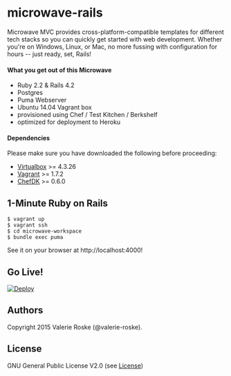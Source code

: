 # microwave-rails
Microwave MVC provides cross-platform-compatible templates for different tech stacks so you can quickly get started with web development. Whether you're on Windows, Linux, or Mac, no more fussing with configuration for hours -- just ready, set, Rails!

#### What you get out of this Microwave
* Ruby 2.2 & Rails 4.2
* Postgres
* Puma Webserver
* Ubuntu 14.04 Vagrant box
* provisioned using Chef / Test Kitchen / Berkshelf
* optimized for deployment to Heroku

#### Dependencies
Please make sure you have downloaded the following before proceeding:
* [Virtualbox](https://www.virtualbox.org/wiki/Downloads) >= 4.3.26
* [Vagrant](https://www.vagrantup.com/downloads.html) >= 1.7.2
* [ChefDK](https://downloads.chef.io/chef-dk/) >= 0.6.0

## 1-Minute Ruby on Rails
    $ vagrant up
    $ vagrant ssh
    $ cd microwave-workspace
    $ bundle exec puma
See it on your browser at http://localhost:4000!

## Go Live!
[![Deploy](https://www.herokucdn.com/deploy/button.png)](https://heroku.com/deploy?template=https://github.com/Microwave-MVC/rails-app)

## Authors
Copyright 2015 Valerie Roske (@valerie-roske).

## License
GNU General Public License V2.0 (see [License](https://github.com/Microwave-MVC/microwave-rails/blob/master/LICENSE))
